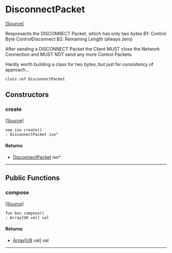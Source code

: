 # DisconnectPacket
<span class="source-link">[[Source]](src/mqtt-connector/disconnectPacket.md#L-0-4)</span>

Respresents the DISCONNECT Packet, which has only two bytes
B1: Control Byte ControlDisconnect
B2: Remaining Length (always zero)

After sending a DISCONNECT Packet the Client MUST close the 
Network Connection and MUST NOT send any more Control Packets.

Hardly worth building a class for two bytes, but just for consistency of approach...


```pony
class ref DisconnectPacket
```

## Constructors

### create
<span class="source-link">[[Source]](src/mqtt-connector/disconnectPacket.md#L-0-4)</span>


```pony
new iso create()
: DisconnectPacket iso^
```

#### Returns

* [DisconnectPacket](mqtt-connector-DisconnectPacket.md) iso^

---

## Public Functions

### compose
<span class="source-link">[[Source]](src/mqtt-connector/disconnectPacket.md#L-0-16)</span>


```pony
fun box compose()
: Array[U8 val] val
```

#### Returns

* [Array](builtin-Array.md)\[[U8](builtin-U8.md) val\] val

---

